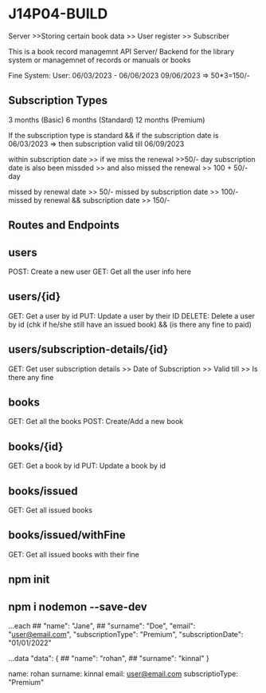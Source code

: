 # J14P04-BUILD

Server >>Storing certain book data
       >> User register
       >> Subscriber

This is a book record managemnt API Server/ Backend for the library system or managemnet of records or manuals or books

Fine System: User: 06/03/2023 - 06/06/2023 09/06/2023 => 50*3=150/-

## Subscription Types
3 months (Basic) 
6 months (Standard) 
12 months (Premium)

If the subscription type is standard && if the subscription date is 06/03/2023 => then subscription valid till 06/09/2023

within subscription date >> if we miss the renewal >>50/- day 
subscription date is also been missded >> and also missed the renewal >> 100 + 50/- day

missed by renewal date >> 50/- 
missed by subscription date >> 100/- 
missed by renewal && subscription date >> 150/-

## Routes and Endpoints
## users
POST: Create a new user 
GET: Get all the user info here

## users/{id}
GET: Get a user by id PUT: Update a user by their ID 
DELETE: Delete a user by id (chk if he/she still have an issued book) && (is there any fine to paid)

## users/subscription-details/{id}
GET: Get user subscription details 
    >> Date of Subscription 
    >> Valid till 
    >> Is there any fine
## books
GET: Get all the books 
POST: Create/Add a new book

## books/{id}
GET: Get a book by id 
PUT: Update a book by id

## books/issued
GET: Get all issued books

## books/issued/withFine
GET: Get all issued books with their fine

## npm init

## npm i nodemon --save-dev

...each ## "name": "Jane", ## "surname": "Doe", "email": "user@email.com", "subscriptionType": "Premium", "subscriptionDate": "01/01/2022"

...data "data": { ## "name": "rohan", ## "surname": "kinnal" }

name: rohan surname: kinnal email: user@email.com subscriptioType: "Premium"